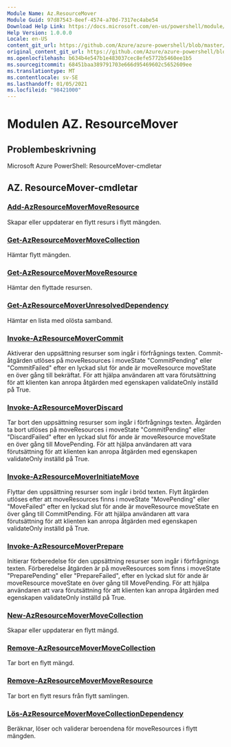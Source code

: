 ```yaml
---
Module Name: Az.ResourceMover
Module Guid: 97d87543-8eef-4574-a70d-7317ec4abe54
Download Help Link: https://docs.microsoft.com/en-us/powershell/module/az.resourcemover
Help Version: 1.0.0.0
Locale: en-US
content_git_url: https://github.com/Azure/azure-powershell/blob/master/src/ResourceMover/help/Az.ResourceMover.md
original_content_git_url: https://github.com/Azure/azure-powershell/blob/master/src/ResourceMover/help/Az.ResourceMover.md
ms.openlocfilehash: b634b4e547b1e483037cec8efe5772b5460ee1b5
ms.sourcegitcommit: 68451baa389791703e666d95469602c5652609ee
ms.translationtype: MT
ms.contentlocale: sv-SE
ms.lasthandoff: 01/05/2021
ms.locfileid: "98421000"
---
```

# Modulen AZ. ResourceMover
## Problembeskrivning
Microsoft Azure PowerShell: ResourceMover-cmdletar

## AZ. ResourceMover-cmdletar
### [Add-AzResourceMoverMoveResource](Add-AzResourceMoverMoveResource.md)
Skapar eller uppdaterar en flytt resurs i flytt mängden.

### [Get-AzResourceMoverMoveCollection](Get-AzResourceMoverMoveCollection.md)
Hämtar flytt mängden.

### [Get-AzResourceMoverMoveResource](Get-AzResourceMoverMoveResource.md)
Hämtar den flyttade resursen.

### [Get-AzResourceMoverUnresolvedDependency](Get-AzResourceMoverUnresolvedDependency.md)
Hämtar en lista med olösta samband.

### [Invoke-AzResourceMoverCommit](Invoke-AzResourceMoverCommit.md)
Aktiverar den uppsättning resurser som ingår i förfrågnings texten.
Commit-åtgärden utlöses på moveResources i moveState "CommitPending" eller "CommitFailed" efter en lyckad slut för ande är moveResource moveState en över gång till bekräftat.
För att hjälpa användaren att vara förutsättning för att klienten kan anropa åtgärden med egenskapen validateOnly inställd på True.

### [Invoke-AzResourceMoverDiscard](Invoke-AzResourceMoverDiscard.md)
Tar bort den uppsättning resurser som ingår i förfrågnings texten.
Åtgärden ta bort utlöses på moveResources i moveState "CommitPending" eller "DiscardFailed" efter en lyckad slut för ande är moveResource moveState en över gång till MovePending.
För att hjälpa användaren att vara förutsättning för att klienten kan anropa åtgärden med egenskapen validateOnly inställd på True.

### [Invoke-AzResourceMoverInitiateMove](Invoke-AzResourceMoverInitiateMove.md)
Flyttar den uppsättning resurser som ingår i bröd texten.
Flytt åtgärden utlöses efter att moveResources finns i moveState "MovePending" eller "MoveFailed" efter en lyckad slut för ande är moveResource moveState en över gång till CommitPending.
För att hjälpa användaren att vara förutsättning för att klienten kan anropa åtgärden med egenskapen validateOnly inställd på True.

### [Invoke-AzResourceMoverPrepare](Invoke-AzResourceMoverPrepare.md)
Initierar förberedelse för den uppsättning resurser som ingår i förfrågnings texten.
Förberedelse åtgärden är på moveResources som finns i moveState "PreparePending" eller "PrepareFailed", efter en lyckad slut för ande är moveResource moveState en över gång till MovePending.
För att hjälpa användaren att vara förutsättning för att klienten kan anropa åtgärden med egenskapen validateOnly inställd på True.

### [New-AzResourceMoverMoveCollection](New-AzResourceMoverMoveCollection.md)
Skapar eller uppdaterar en flytt mängd.

### [Remove-AzResourceMoverMoveCollection](Remove-AzResourceMoverMoveCollection.md)
Tar bort en flytt mängd.

### [Remove-AzResourceMoverMoveResource](Remove-AzResourceMoverMoveResource.md)
Tar bort en flytt resurs från flytt samlingen.

### [Lös-AzResourceMoverMoveCollectionDependency](Resolve-AzResourceMoverMoveCollectionDependency.md)
Beräknar, löser och validerar beroendena för moveResources i flytt mängden.

